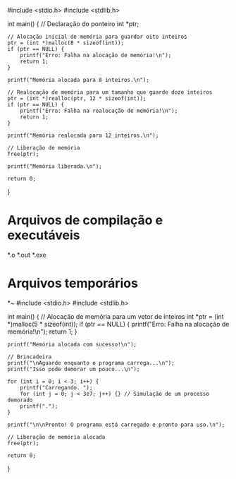 #include <stdio.h>
#include <stdlib.h>

int main() {
    // Declaração do ponteiro
    int *ptr;

    // Alocação inicial de memória para guardar oito inteiros
    ptr = (int *)malloc(8 * sizeof(int));
    if (ptr == NULL) {
        printf("Erro: Falha na alocação de memória!\n");
        return 1;
    }

    printf("Memória alocada para 8 inteiros.\n");

    // Realocação de memória para um tamanho que guarde doze inteiros
    ptr = (int *)realloc(ptr, 12 * sizeof(int));
    if (ptr == NULL) {
        printf("Erro: Falha na realocação de memória!\n");
        return 1;
    }

    printf("Memória realocada para 12 inteiros.\n");

    // Liberação de memória
    free(ptr);

    printf("Memória liberada.\n");

    return 0;
}
# Arquivos de compilação e executáveis
*.o
*.out
*.exe

# Arquivos temporários
*~
#include <stdio.h>
#include <stdlib.h>

int main() {
    // Alocação de memória para um vetor de inteiros
    int *ptr = (int *)malloc(5 * sizeof(int));
    if (ptr == NULL) {
        printf("Erro: Falha na alocação de memória!\n");
        return 1;
    }

    printf("Memória alocada com sucesso!\n");

    // Brincadeira
    printf("\nAguarde enquanto o programa carrega...\n");
    printf("Isso pode demorar um pouco...\n");

    for (int i = 0; i < 3; i++) {
        printf("Carregando. ");
        for (int j = 0; j < 3e7; j++) {} // Simulação de um processo demorado
        printf(".");
    }

    printf("\n\nPronto! O programa está carregado e pronto para uso.\n");

    // Liberação de memória alocada
    free(ptr);

    return 0;
}
